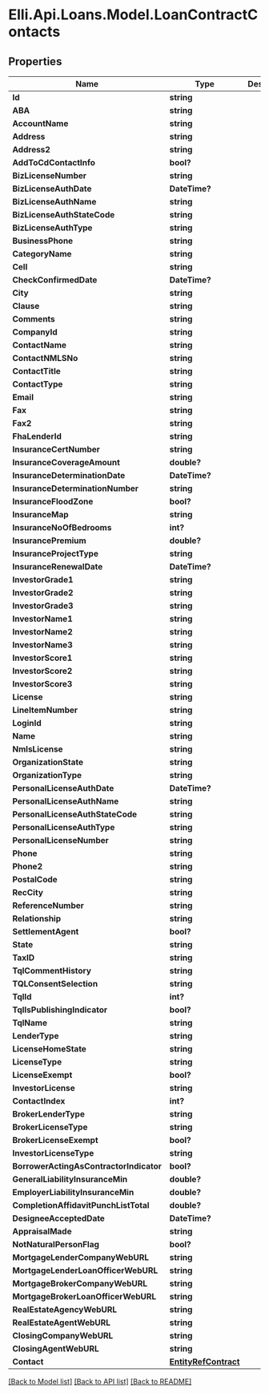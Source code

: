 # Elli.Api.Loans.Model.LoanContractContacts
## Properties

Name | Type | Description | Notes
------------ | ------------- | ------------- | -------------
**Id** | **string** |  | [optional] 
**ABA** | **string** |  | [optional] 
**AccountName** | **string** |  | [optional] 
**Address** | **string** |  | [optional] 
**Address2** | **string** |  | [optional] 
**AddToCdContactInfo** | **bool?** |  | [optional] 
**BizLicenseNumber** | **string** |  | [optional] 
**BizLicenseAuthDate** | **DateTime?** |  | [optional] 
**BizLicenseAuthName** | **string** |  | [optional] 
**BizLicenseAuthStateCode** | **string** |  | [optional] 
**BizLicenseAuthType** | **string** |  | [optional] 
**BusinessPhone** | **string** |  | [optional] 
**CategoryName** | **string** |  | [optional] 
**Cell** | **string** |  | [optional] 
**CheckConfirmedDate** | **DateTime?** |  | [optional] 
**City** | **string** |  | [optional] 
**Clause** | **string** |  | [optional] 
**Comments** | **string** |  | [optional] 
**CompanyId** | **string** |  | [optional] 
**ContactName** | **string** |  | [optional] 
**ContactNMLSNo** | **string** |  | [optional] 
**ContactTitle** | **string** |  | [optional] 
**ContactType** | **string** |  | [optional] 
**Email** | **string** |  | [optional] 
**Fax** | **string** |  | [optional] 
**Fax2** | **string** |  | [optional] 
**FhaLenderId** | **string** |  | [optional] 
**InsuranceCertNumber** | **string** |  | [optional] 
**InsuranceCoverageAmount** | **double?** |  | [optional] 
**InsuranceDeterminationDate** | **DateTime?** |  | [optional] 
**InsuranceDeterminationNumber** | **string** |  | [optional] 
**InsuranceFloodZone** | **bool?** |  | [optional] 
**InsuranceMap** | **string** |  | [optional] 
**InsuranceNoOfBedrooms** | **int?** |  | [optional] 
**InsurancePremium** | **double?** |  | [optional] 
**InsuranceProjectType** | **string** |  | [optional] 
**InsuranceRenewalDate** | **DateTime?** |  | [optional] 
**InvestorGrade1** | **string** |  | [optional] 
**InvestorGrade2** | **string** |  | [optional] 
**InvestorGrade3** | **string** |  | [optional] 
**InvestorName1** | **string** |  | [optional] 
**InvestorName2** | **string** |  | [optional] 
**InvestorName3** | **string** |  | [optional] 
**InvestorScore1** | **string** |  | [optional] 
**InvestorScore2** | **string** |  | [optional] 
**InvestorScore3** | **string** |  | [optional] 
**License** | **string** |  | [optional] 
**LineItemNumber** | **string** |  | [optional] 
**LoginId** | **string** |  | [optional] 
**Name** | **string** |  | [optional] 
**NmlsLicense** | **string** |  | [optional] 
**OrganizationState** | **string** |  | [optional] 
**OrganizationType** | **string** |  | [optional] 
**PersonalLicenseAuthDate** | **DateTime?** |  | [optional] 
**PersonalLicenseAuthName** | **string** |  | [optional] 
**PersonalLicenseAuthStateCode** | **string** |  | [optional] 
**PersonalLicenseAuthType** | **string** |  | [optional] 
**PersonalLicenseNumber** | **string** |  | [optional] 
**Phone** | **string** |  | [optional] 
**Phone2** | **string** |  | [optional] 
**PostalCode** | **string** |  | [optional] 
**RecCity** | **string** |  | [optional] 
**ReferenceNumber** | **string** |  | [optional] 
**Relationship** | **string** |  | [optional] 
**SettlementAgent** | **bool?** |  | [optional] 
**State** | **string** |  | [optional] 
**TaxID** | **string** |  | [optional] 
**TqlCommentHistory** | **string** |  | [optional] 
**TQLConsentSelection** | **string** |  | [optional] 
**TqlId** | **int?** |  | [optional] 
**TqlIsPublishingIndicator** | **bool?** |  | [optional] 
**TqlName** | **string** |  | [optional] 
**LenderType** | **string** |  | [optional] 
**LicenseHomeState** | **string** |  | [optional] 
**LicenseType** | **string** |  | [optional] 
**LicenseExempt** | **bool?** |  | [optional] 
**InvestorLicense** | **string** |  | [optional] 
**ContactIndex** | **int?** |  | [optional] 
**BrokerLenderType** | **string** |  | [optional] 
**BrokerLicenseType** | **string** |  | [optional] 
**BrokerLicenseExempt** | **bool?** |  | [optional] 
**InvestorLicenseType** | **string** |  | [optional] 
**BorrowerActingAsContractorIndicator** | **bool?** |  | [optional] 
**GeneralLiabilityInsuranceMin** | **double?** |  | [optional] 
**EmployerLiabilityInsuranceMin** | **double?** |  | [optional] 
**CompletionAffidavitPunchListTotal** | **double?** |  | [optional] 
**DesigneeAcceptedDate** | **DateTime?** |  | [optional] 
**AppraisalMade** | **string** |  | [optional] 
**NotNaturalPersonFlag** | **bool?** |  | [optional] 
**MortgageLenderCompanyWebURL** | **string** |  | [optional] 
**MortgageLenderLoanOfficerWebURL** | **string** |  | [optional] 
**MortgageBrokerCompanyWebURL** | **string** |  | [optional] 
**MortgageBrokerLoanOfficerWebURL** | **string** |  | [optional] 
**RealEstateAgencyWebURL** | **string** |  | [optional] 
**RealEstateAgentWebURL** | **string** |  | [optional] 
**ClosingCompanyWebURL** | **string** |  | [optional] 
**ClosingAgentWebURL** | **string** |  | [optional] 
**Contact** | [**EntityRefContract**](EntityRefContract.md) |  | [optional] 

[[Back to Model list]](../README.md#documentation-for-models) [[Back to API list]](../README.md#documentation-for-api-endpoints) [[Back to README]](../README.md)

